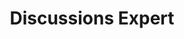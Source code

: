 ---
title: "Discussions Expert"
description: "Kaggle"
dateString: December 2021 - Present
draft: false
tags: ["Machine Learning", "Data Science", "Python","Data Visualization"]
showToc: false
weight: 301
---